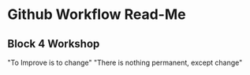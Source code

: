 # Github Workflow Read-Me
## Block 4 Workshop

"To Improve is to change"
 "There is nothing permanent, except change"